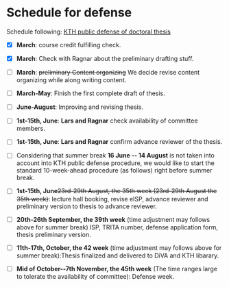 # Schedule for defense

Schedule following: [KTH public defense of doctoral thesis](https://intra.kth.se/en/eecs/forskarutbildning/public-defence-of-doctoral-thesis-1.813458)
- [x] **March**: course credit fulfilling check.
- [x] **March**: Check with Ragnar about the preliminary drafting stuff. 
- [ ] **March**: ~~preliminary Content organizing~~ We decide revise content organizing while along writing content.
- [ ] **March-May**: Finish the first complete draft of thesis.
- [ ] **June-August**: Improving and revising thesis.
- [ ] **1st-15th, June**: **Lars and Ragnar** check availability of committee members.
- [ ] **1st-15th, June**: **Lars and Ragnar** confirm advance reviewer of the thesis.
- [ ] Considering that summer break **16 June -- 14 August** is not taken into account into KTH public defense procedure, we would like to start the standard 10-week-ahead procedure (as follows) right before summer break.
- [ ] **1st-15th, June**~~23rd-29th August, the 35th week (23rd-29th August the 35th week)~~: lecture hall booking, revise eISP, advance reviewer and preliminary version to thesis to advance reviewer.
- [ ] **20th-26th September, the 39th week** (time adjustment may follows above for summer break) ISP, TRITA number, defense application form, thesis preliminary version.
- [ ] **11th-17th, October, the 42 week** (time adjustment may follows above for summer break):Thesis finalized and delivered to DiVA and KTH libarary.
- [ ] **Mid of October--7th November, the 45th week** (The time ranges large to tolerate the availability of committee): Defense week.

